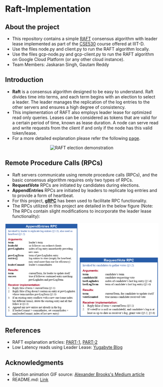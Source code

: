 # Raft-Implementation

## About the project
- This repository contains a simple [RAFT](https://raft.github.io/raft.pdf) consensus algorithm with leader lease implemented as part of the [CSE530](https://techtree.iiitd.edu.in/viewDescription/filename?=CSE530) course offered at IIIT-D.
- Use the files node.py and client.py to run the RAFT algorithm locally.
- Use the files gcp-node.py and gcp-client.py to run the RAFT algorithm on Google Cloud Platform (or any other cloud instance).
- Team Members: Jaskaran Singh, Gautam Reddy

## Introduction
- **Raft** is a consensus algorithm designed to be easy to understand. Raft divides time into terms, and each term begins with an election to select a leader. The leader manages the replication of the log entries to the other servers and ensures a high degree of consistency.
- This implementation of RAFT also employs leader lease for optimized read only queries. Leases can be considered as tokens that are valid for a certain period of time, known as lease duration. A node can serve read and write requests from the client if and only if the node has this valid token/lease.
- For a more detailed explanation please refer the following [page](https://www.yugabyte.com/blog/low-latency-reads-in-geo-distributed-sql-with-raft-leader-leases/#:~:text=This%20is%20shown%20in%20the%20animation%20sequence%20below.).
<p align="center">
  <img src="https://miro.medium.com/v2/resize:fit:640/format:webp/1*bm1c0vS14qw1mU_zDpYxRw.gif" alt="RAFT election demonstration"/>
</p>

## Remote Procedure Calls (RPCs) 
- Raft servers communicate using remote procedure calls (RPCs), and the basic consensus algorithm requires only two types of RPCs. 
- **RequestVote** RPCs are initiated by candidates during elections.
- **AppendEntries** RPCs are initiated by leaders to replicate log entries and to provide a form of heartbeat.
- For this project, [**gRPC**](https://grpc.io) has been used to facilitate RPC functionality.
- The RPCs utilized in this project are detailed in the below figure (Note: The RPCs contain slight modifications to incorporate the leader lease functionality): 

<p align="center">
  <img src="images/RPCs.png" alt="RAFT election demonstration"/>
</p>

## References
- RAFT explanation articles: [PART-1](https://towardsdatascience.com/raft-algorithm-explained-a7c856529f40), [PART-2](https://towardsdatascience.com/raft-algorithm-explained-2-30db4790cdef)
- Low Latency reads using Leader Lease: [Yugabyte Blog](https://www.yugabyte.com/blog/low-latency-reads-in-geo-distributed-sql-with-raft-leader-leases/#:~:text=This%20is%20shown%20in%20the%20animation%20sequence%20below.)

## Acknowledgments
- Election animation GIF source: [Alexander Brooks's Medium article](https://medium.com/@alexander.jw.brooks/inside-raft-an-algorithm-for-consensus-in-asynchronous-distributed-systems-984f353c3feb)
- README.md: [Link](https://github.com/adityaahuja7/Raft-Implementation)
